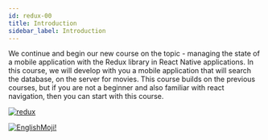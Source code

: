 ```yaml
---
id: redux-00
title: Introduction
sidebar_label: Introduction
---
```


We continue and begin our new course on the topic - managing the state of a mobile application with the Redux library in React Native applications. In this course, we will develop with you a mobile application that will search the database, on the server for movies. This course builds on the previous courses, but if you are not a beginner and also familiar with react navigation, then you can start with this course.

[![redux](/img/redux/00.gif)](https://youtu.be/KaKiJrVCUrw)

[![EnglishMoji!](/img/logo/englishmoji.png)](https://apps.apple.com/kz/app/englishmoji/id6450254885)
